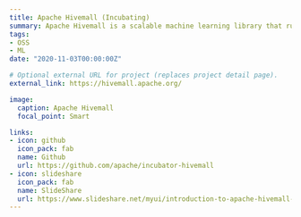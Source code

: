 ```yaml
---
title: Apache Hivemall (Incubating)
summary: Apache Hivemall is a scalable machine learning library that runs on Apache Hive and Spark. Apache Hivemall offers a variety of functionalities including regression, classification, recommendation, anomaly detection, k-nearest neighbor, and feature engineering. Won [IDG's InfoWorld 2014 Bossie Awards 2014, the best open source big data tools](https://www.infoworld.com/article/2688074/big-data-164727-bossie-awards-2014-the-best-open-source-big-data-tools.html).
tags:
- OSS
- ML
date: "2020-11-03T00:00:00Z"

# Optional external URL for project (replaces project detail page).
external_link: https://hivemall.apache.org/

image:
  caption: Apache Hivemall
  focal_point: Smart

links:
- icon: github
  icon_pack: fab
  name: Github
  url: https://github.com/apache/incubator-hivemall
- icon: slideshare
  icon_pack: fab
  name: SlideShare
  url: https://www.slideshare.net/myui/introduction-to-apache-hivemall-v050-116894003
---
```


